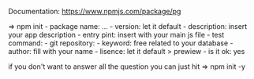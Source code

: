 Documentation: https://www.npmjs.com/package/pg

=> npm init
    - package name: ...
    - version: let it default
    - description: insert your app description
    - entry pint: insert with your main js file
    - test command:
    - git repository:
    - keyword: free related to your database
    - author: fill with your name
    - lisence: let it default
        > prewiew
            - is it ok: yes

if  you don't want to answer all the question you can just hit
=> npm init -y